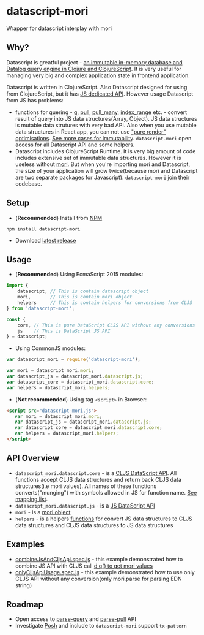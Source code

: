 # datascript-mori

Wrapper for datascript interplay with mori

## Why?

Datascript is greatful project - [an immutable in-memory database and Datalog query engine in Clojure and ClojureScript](https://github.com/tonsky/datascript). It is very useful for managing very big and complex application state in frontend application.

Datascript is written in ClojureScript. Also Datascript designed for using from ClojureScript, but it has [JS dedicated API](https://github.com/tonsky/datascript/wiki/Javascript-API#js-public-api). However usage Datascript from JS has problems:
 - functions for quering - [q](https://github.com/tonsky/datascript/blob/master/src/datascript/js.cljs#L69), [pull](https://github.com/tonsky/datascript/blob/master/src/datascript/js.cljs#L74), [pull_many](https://github.com/tonsky/datascript/blob/master/src/datascript/js.cljs#L80), [index_range](https://github.com/tonsky/datascript/blob/master/src/datascript/js.cljs#L145) etc. - convert result of query into JS data structures(Array, Object). JS data structures is mutable data strutures with very bad API. Also when you use mutable data structures in React app, you can not use ["pure render" optimisations](https://facebook.github.io/react/docs/pure-render-mixin.html). [See more cases for immutability](https://facebook.github.io/react/docs/advanced-performance.html#immutable-js-to-the-rescue). `datascript-mori` open access for all Datascript API and some helpers.
 - Datascript includes ClojureScript Runtime. It is very big amount of code includes extensive
 set of immutable data structures. However it is useless without [mori](https://github.com/swannodette/mori). But when you're importing mori and Datascript, the size of your application will grow twice(because mori and Datascript are two separate packages for Javascript). `datascript-mori` join their codebase.

## Setup

 - (**Recommended**) Install from [NPM](https://www.npmjs.org/package/datascript-mori)
 ```
 npm install datascript-mori
 ```
 - Download [latest release](https://github.com/typeetfunc/datascript-mori/releases/latest)

## Usage

 - (**Recommended**) Using EcmaScript 2015 modules:

 ```js
import {
     datascript, // This is contain datascript object
     mori,       // This is contain mori object
     helpers     // This is contain helpers for conversions from CLJS
} from 'datascript-mori';

const {
     core, // This is pure DataScript CLJS API without any conversions
     js    // This is DataScript JS API
} = datascript;
 ```

 - Using CommonJS modules:

 ```js
var datascript_mori = require('datascript-mori');

var mori = datascript_mori.mori;
var datascript_js = datascript_mori.datascript.js;
var datascript_core = datascript_mori.datascript.core;
var helpers = datascript_mori.helpers;
 ```

 - (**Not recommended**) Using tag `<script>` in Browser:

```html
<script src="datascript-mori.js">
   var mori = datascript_mori.mori;
   var datascript_js = datascript_mori.datascript.js;
   var datascript_core = datascript_mori.datascript.core;
   var helpers = datascript_mori.helpers;
</script>
```

## API Overview

- `datascript_mori.datascript.core` - is a [CLJS DataScript API](https://github.com/tonsky/datascript/wiki/API-overview). All functions accept CLJS data structures and return back CLJS data structures(i.e mori values). All names of these functions converts("munging") with symbols allowed in JS for function name. [See mapping list](https://github.com/typeetfunc/datascript-mori/wiki/Mapping-names-of-functions).
- `datascript_mori.datascript.js` - is a [JS DataScript API](https://github.com/tonsky/datascript/wiki/Javascript-API)
- `mori` - is a [mori object](http://swannodette.github.io/mori/)
- `helpers` - is a helpers [functions](https://github.com/typeetfunc/datascript-mori/blob/master/src/datascript_mori/core.cljs#L8-L47) for convert JS data structures to CLJS data structures and CLJS data structures to JS data structures

## Examples

 - [combineJsAndCljsApi.spec.js](https://github.com/typeetfunc/datascript-mori/blob/master/release-js/test/combineJsAndCljsApi.spec.js) - this example demonstrated how to combine JS API with CLJS call [d.q() to get mori values](https://github.com/typeetfunc/datascript-mori/blob/master/release-js/test/combineJsAndCljsApi.spec.js#L48)
 -  [onlyCljsApiUsage.spec.js](https://github.com/typeetfunc/datascript-mori/blob/master/release-js/test/onlyCljsApiUsage.spec.js) - this example demonstrated how to use only CLJS API without any conversion(only mori.parse for parsing EDN string)

## Roadmap

 - Open access to [parse-query](https://github.com/tonsky/datascript/blob/master/src/datascript/parser.cljc#L732) and [parse-pull](https://github.com/tonsky/datascript/blob/master/src/datascript/pull_parser.cljc#L217) API
 - Investigate [Posh](https://github.com/mpdairy/posh) and include to `datascript-mori` support `tx-pattern`
